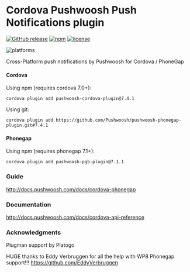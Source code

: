 Cordova Pushwoosh Push Notifications plugin
===================================================

[![GitHub release](https://img.shields.io/github/release/Pushwoosh/pushwoosh-phonegap-plugin.svg?style=flat-square)](https://github.com/Pushwoosh/pushwoosh-phonegap-plugin/releases) 
[![npm](https://img.shields.io/npm/v/pushwoosh-cordova-plugin.svg)](https://www.npmjs.com/package/pushwoosh-cordova-plugin)
[![license](https://img.shields.io/npm/l/pushwoosh-cordova-plugin.svg)](https://www.npmjs.com/package/pushwoosh-cordova-plugin)

![platforms](https://img.shields.io/badge/platforms-android%20%7C%20ios%20%7C%20wp8%20%7C%20windows%20-yellowgreen.svg)

Cross-Platform push notifications by Pushwoosh for Cordova / PhoneGap

#### Cordova

Using npm (requires cordova 7.0+):

```
cordova plugin add pushwoosh-cordova-plugin@7.4.1
```

Using git:

```
cordova plugin add https://github.com/Pushwoosh/pushwoosh-phonegap-plugin.git#7.4.1
```

#### Phonegap

Using npm (requires phonegap 7.1+):

```
cordova plugin add pushwoosh-pgb-plugin@7.1.1
```

### Guide

http://docs.pushwoosh.com/docs/cordova-phonegap

### Documentation

http://docs.pushwoosh.com/docs/cordova-api-reference

### Acknowledgments
Plugman support by Platogo

HUGE thanks to Eddy Verbruggen for all the help with WP8 Phonegap support!!!
https://github.com/EddyVerbruggen
